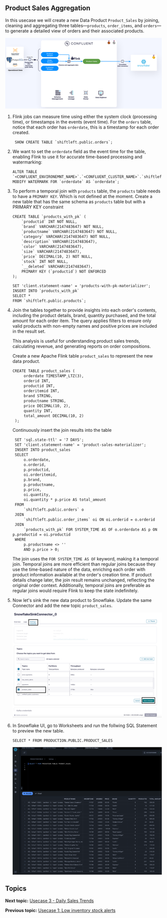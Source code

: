 
## Product Sales Aggregation
In this usecase we will create a new Data Product ```Product_Sales``` by joining, cleaning and aggregating three tables—`products`, `order_items`, and `orders`—to generate a detailed view of orders and their associated products.

![Architecture](./assets/usecase2.png) 


1. Flink jobs can measure time using either the system clock (processing time), or timestamps in the events (event time). For the ```orders``` table, notice that each order has ```orderdate```, this is a timestamp for each order created. 
   
   ```
    SHOW CREATE TABLE `shiftleft.public.orders`;
   ```
2. We want to set the ```orderdate``` field as the event time for the table, enabling Flink to use it for accurate time-based processing and watermarking:

    ```
    ALTER TABLE `<CONFLUENT_ENVIRONEMNT_NAME>`.`<CONFLUENT_CLUSTER_NAME>`.`shiftleft.public.orders` MODIFY WATERMARK FOR `orderdate` AS `orderdate`;
    ```

3. To perform a temporal join with ```products``` table, the ```products``` table needs to have a ```PRIMARY KEY```. Which is not defined at the moment. Create a new table that has the same schema as ```products``` table but with a PRIMARY KEY constraint

    ```
    CREATE TABLE `products_with_pk` (
        `productid` INT NOT NULL,
        `brand` VARCHAR(2147483647) NOT NULL,
        `productname` VARCHAR(2147483647) NOT NULL,
        `category` VARCHAR(2147483647) NOT NULL,
        `description` VARCHAR(2147483647),
        `color` VARCHAR(2147483647),
        `size` VARCHAR(2147483647),
        `price` DECIMAL(10, 2) NOT NULL,
        `stock` INT NOT NULL,
        `__deleted` VARCHAR(2147483647),
        PRIMARY KEY (`productid`) NOT ENFORCED
    );
    ```

    ```
    SET 'client.statement-name' = 'products-with-pk-materializer';
    INSERT INTO `products_with_pk`
    SELECT *
    FROM `shiftleft.public.products`;
    ```

4. Join the tables together to provide insights into each order's contents, including the product details, brand, quantity purchased, and the total amount for each order item. The query applies filters to ensure only valid products with non-empty names and positive prices are included in the result set.

    This analysis is useful for understanding product sales trends, calculating revenue, and generating reports on order compositions.


   Create a new Apache Flink table ```product_sales``` to represent the new data product.
   
   ```
   CREATE TABLE product_sales (
        orderdate TIMESTAMP_LTZ(3),
        orderid INT,
        productid INT,
        orderitemid INT,
        brand STRING,
        productname STRING,
        price DECIMAL(10, 2),
        quantity INT,
        total_amount DECIMAL(10, 2)
    );
   ```
   Continuously insert the join results into the table
   ```
    SET 'sql.state-ttl' = '7 DAYS';
    SET 'client.statement-name' = 'product-sales-materializer';
    INSERT INTO product_sales 
    SELECT 
        o.orderdate,
        o.orderid,
        p.productid,
        oi.orderitemid,
        p.brand,
        p.productname,
        p.price, 
        oi.quantity, 
        oi.quantity * p.price AS total_amount 
    FROM 
        `shiftleft.public.orders` o
    JOIN 
        `shiftleft.public.order_items` oi ON oi.orderid = o.orderid
    JOIN 
        `products_with_pk` FOR SYSTEM_TIME AS OF o.orderdate AS p ON p.productid = oi.productid
    WHERE 
        p.productname <> '' 
        AND p.price > 0;

   ```
    The join uses the ```FOR SYSTEM_TIME AS OF``` keyword, making it a temporal join. Temporal joins are more efficient than regular joins because they use the time-based nature of the data, enriching each order with product information available at the order's creation time. If product details change later, the join result remains unchanged, reflecting the original order context. Additionally, temporal joins are preferable as regular joins would require Flink to keep the state indefinitely.

5. Now let's sink the new data product to Snowflake. Update the same Connector and add the new topic `product_sales`.
   
   ![Update Snowflake Conector](./assets/usecase2_sf.png)

6. In Snowflake UI, go to Worksheets and run the follwing SQL Statement to preview the new table.
    ```
    SELECT * FROM PRODUCTION.PUBLIC.PRODUCT_SALES
    ```
     ![Snowflake Results](./assets/usecase2_sf_res.png)

## Topics

**Next topic:** [Usecase 3 - Daily Sales Trends](../Usecase3/USECASE3-README.md)

**Previous topic:** [Usecase 1: Low inventory stock alerts](../Usecase1/USECASE1-README.md)